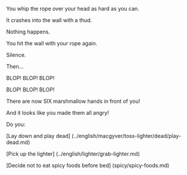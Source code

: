You whip the rope over your head as hard as you can.

It crashes into the wall with a thud.

Nothing happens.

You hit the wall with your rope again.

Silence.

Then...

BLOP! BLOP! BLOP!

BLOP! BLOP! BLOP!

There are now SIX marshmallow hands in front of you!

And it looks like you made them all angry!

Do you:

[Lay down and play dead] (../english/macgyver/toss-lighter/dead/play-dead.md)

[Pick up the lighter] (../english/lighter/grab-lighter.md)

[Decide not to eat spicy foods before bed] (spicy/spicy-foods.md)
